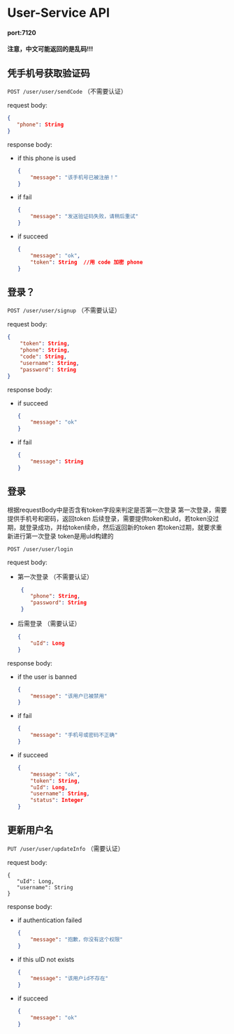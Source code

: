 # User-Service API
#### port:7120
**注意，中文可能返回的是乱码!!!**

## 凭手机号获取验证码

`POST /user/user/sendCode` （不需要认证）

request body:


 ```json
 {
    "phone": String
 }
 ```
response body:

+ if this phone is used

  ```json
  {
      "message": "该手机号已被注册！"
  }
  ```

+ if fail

  ````json
  {
      "message": "发送验证码失败，请稍后重试"
  }
  ````

+ if succeed

  ```json
  {
      "message": "ok",
      "token": String  //用 code 加密 phone
  }
  ```

## 登录？

`POST /user/user/signup` （不需要认证）

request body:


```json
{
    "token": String,
    "phone": String,
    "code": String,
    "username": String,
    "password": String
}
```
response body:

+ if succeed

  ```json
  {
      "message": "ok"
  }
  ```

+ if fail

  ```json
  {
      "message": String
  }
  ```

## 登录

根据requestBody中是否含有token字段来判定是否第一次登录
第一次登录，需要提供手机号和密码，返回token
后续登录，需要提供token和uId，若token没过期，就登录成功，并给token续命，然后返回新的token
若token过期，就要求重新进行第一次登录
token是用uId构建的

`POST /user/user/login` 

request body:

+ 第一次登录 （不需要认证）

  ```json
   {
      "phone": String,
      "password": String
   }
  ```

+ 后需登录 （需要认证）

  ```json
  {
      "uId": Long
  }
  ```

response body:

+ if the user is banned

  ```json
  {
      "message": "该用户已被禁用"
  }
  ```

+ if fail

  ```json
  {
      "message": "手机号或密码不正确"
  }
  ```

+ if succeed

  ```json
  {
      "message": "ok",
      "token": String,
      "uId": Long,
      "username": String,
      "status": Integer
  }
  ```

## 更新用户名

`PUT /user/user/updateInfo` （需要认证）

request body:


 ```
 {
    "uId": Long,
    "username": String
 }
 ```
response body:

+ if authentication failed

  ```json
  {
      "message": "抱歉，你没有这个权限"
  }
  ```

+ if this uID not exists

  ```json
  {
      "message": "该用户id不存在"
  }
  ```

+ if succeed

  ```json
  {
      "message": "ok"
  }
  ```

  